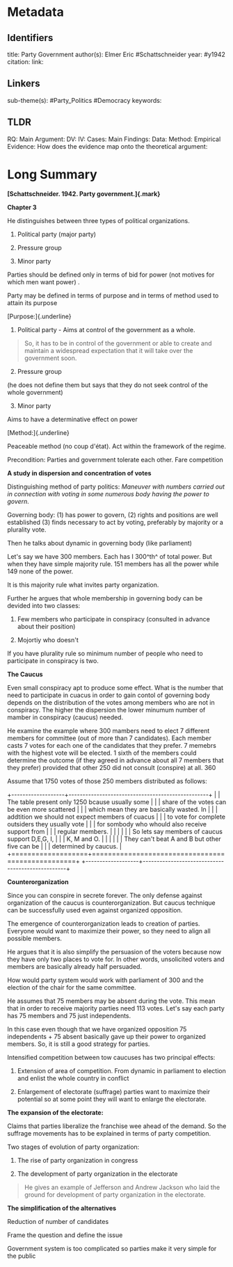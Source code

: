 # Metadata
## Identifiers
title: Party Government
author(s): Elmer Eric #Schattschneider
year: #y1942
citation:
link:

## Linkers

sub-theme(s): #Party_Politics #Democracy
keywords:

## TLDR

RQ:
Main Argument:
DV:
IV:
Cases:
Main Findings:
Data:
Method:
Empirical Evidence: 
How does the evidence map onto the theoretical argument: 

# Long Summary




**[Schattschneider. 1942. Party government.]{.mark}**

**Chapter 3**

He distinguishes between three types of political organizations.

1.  Political party (major party)

2.  Pressure group

3.  Minor party

Parties should be defined only in terms of bid for power (not motives
for which men want power) .

Party may be defined in terms of purpose and in terms of method used to
attain its purpose

[Purpose:]{.underline}

1.  Political party - Aims at control of the government as a whole.

> So, it has to be in control of the government or able to create and
> maintain a widespread expectation that it will take over the
> government soon.

2.  Pressure group

(he does not define them but says that they do not seek control of the
whole government)

3.  Minor party

Aims to have a determinative effect on power

[Method:]{.underline}

Peaceable method (no coup d'état). Act within the framework of the
regime.

Precondition: Parties and government tolerate each other. Fare
competition

**A study in dispersion and concentration of votes**

Distinguishing method of party politics: *Maneuver with numbers carried
out in connection with voting in some numerous body having the power to
govern.*

Governing body: (1) has power to govern, (2) rights and positions are
well established (3) finds necessary to act by voting, preferably by
majority or a plurality vote.

Then he talks about dynamic in governing body (like parliament)

Let's say we have 300 members. Each has I 300^th^ of total power. But
when they have simple majority rule. 151 members has all the power while
149 none of the power.

It is this majority rule what invites party organization.

Further he argues that whole membership in governing body can be devided
into two classes:

1.  Few members who participate in conspiracy (consulted in advance
    about their position)

2.  Mojortiy who doesn't

If you have plurality rule so minimum number of people who need to
participate in conspiracy is two.

**The Caucus**

Even small conspiracy apt to produce some effect. What is the number
that need to participate in cuacus in order to gain contol of governing
body depends on the distribution of the votes among members who are not
in conspiracy. The higher the dispersion the lower minumum number of
mamber in conspiracy (caucus) needed.

He examine the example where 300 mambers need to elect 7 different
members for committee (out of more than 7 candidates). Each member casts
7 votes for each one of the candidates that they prefer. 7 memebrs with
the highest vote will be elected. 1 sixth of the members could determine
the outcome (if they agreed in advance about all 7 members that they
prefer) provided that other 250 did not consult (conspire) at all. 360

Assume that 1750 votes of those 250 members distributed as follows:

+-------------------+--------------------------------------------------+
| | The table present only 1250 bcause usually some  |
| | share of the votes can be even more scattered    |
|  | which mean they are basically wasted. In         |
|  | addtition we should not expect members of cuacus |
|  | to vote for complete outsiders they usually vote |
|                   | for sombody who whould also receive support from |
|                   | regular members.                                 |
|                   |                                                  |
|                   | So lets say members of caucus support D,E,G, I,  |
|                   | K, M and O.                                      |
|                   |                                                  |
|                   | They can't beat A and B but other five can be    |
|                   | determined by caucus.                            |
+===================+==================================================+
+-------------------+--------------------------------------------------+


**Counterorganization**

Since you can conspire in secrete forever. The only defense against
organization of the caucus is counterorganization. But caucus technique
can be successfully used even against organized opposition.

The emergence of counterorganization leads to creation of parties.
Everyone would want to maximize their power, so they need to align all
possible members.

He argues that it is also simplify the persuasion of the voters because
now they have only two places to vote for. In other words, unsolicited
voters and members are basically already half persuaded.

How would party system would work with parliament of 300 and the
election of the chair for the same committee.

He assumes that 75 members may be absent during the vote. This mean that
in order to receive majority parties need 113 votes. Let's say each
party has 75 members and 75 just independents.

In this case even though that we have organized opposition 75
independents + 75 absent basically gave up their power to organized
members. So, it is still a good strategy for parties.

Intensified competition between tow caucuses has two principal effects:

1.  Extension of area of competition. From dynamic in parliament to
    election and enlist the whole country in conflict

2.  Enlargement of electorate (suffrage) parties want to maximize their
    potential so at some point they will want to enlarge the electorate.

**The expansion of the electorate:**

Claims that parties liberalize the franchise wee ahead of the demand. So
the suffrage movements has to be explained in terms of party
competition.

Two stages of evolution of party organization:

1.  The rise of party organization in congress

2.  The development of party organization in the electorate

> He gives an example of Jefferson and Andrew Jackson who laid the
> ground for development of party organization in the electorate.

**The simplification of the alternatives**

Reduction of number of candidates

Frame the question and define the issue

Government system is too complicated so parties make it very simple for
the public
